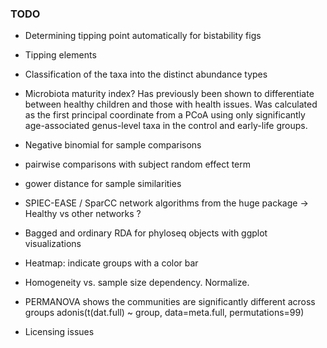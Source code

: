 ### TODO

 * Determining tipping point automatically for bistability figs

 * Tipping elements

 * Classification of the taxa into the distinct abundance types

 * Microbiota maturity index? Has previously been shown to differentiate between healthy children and those with health issues. Was calculated as the first principal coordinate from a PCoA using only significantly age-associated genus-level taxa in the control and early-life groups.
 
 * Negative binomial for sample comparisons

 * pairwise comparisons with subject random effect term

 * gower distance for sample similarities

 * SPIEC-EASE / SparCC network algorithms from the huge package -> Healthy vs other networks ?

 * Bagged and ordinary RDA for phyloseq objects with ggplot visualizations

 * Heatmap: indicate groups with a color bar

 * Homogeneity vs. sample size dependency. Normalize.

 * PERMANOVA shows the communities are significantly different across groups
   adonis(t(dat.full) ~ group, data=meta.full, permutations=99)

  * Licensing issues